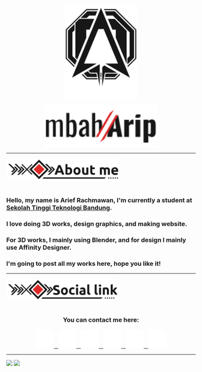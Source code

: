 <p align="center" style="display:flex; flex-direction:column; justify-content:center; align-items:center;">
    <img src="Images\mbaharip.svg" alt="mbahArip Logo" height="250px"><br>
    <img src="Images\text.svg" alt="mbahArip Logo" width="300px">
</p>  

<p>
   <hr>
</p>

<p>
    <img src ="Images\about.svg" alt="About me" width="300px">
    <br><br>
</p>

### Hello, my name is **Arief Rachmawan**, I'm currently a student at [**Sekolah Tinggi Teknologi Bandung**](https://sttbandung.ac.id).  
### I love doing 3D works, design graphics, and making website.  
### For 3D works, I mainly using Blender, and for design I mainly use Affinity Designer.  
### I'm going to post all my works here, hope you like it! 

<p>
    <hr>
</p>

<p>
    <img src ="Images\social.svg" alt="About me" width="300px">
    <br><br>
    <!-- <div style="display:flex; justify-content:center; gap: 2rem;padding: 1rem; font-size: 24px">
        <a href="https://www.facebook.com/mbahArip07/" style="display: flex; align-items:center; gap: 0.5rem; font-size: 24px; font-weight: bold;">
            <img src="Images\social\social_fb.png" height="32px">Facebook
        </a>
        ||
        <a href="https://www.facebook.com/mbahArip07/" style="display: flex; align-items:center; gap: 0.5rem; font-size: 24px; font-weight: bold;">
            <img src="Images\social\social_twit.png" height="32px">Twitter
        </a>
        ||
        <a href="https://www.facebook.com/mbahArip07/" style="display: flex; align-items:center; gap: 0.5rem; font-size: 24px; font-weight: bold;">
            <img src="Images\social\social_insta.png" height="32px">Instagram
        </a>
        ||
        <a href="https://www.facebook.com/mbahArip07/" style="display: flex; align-items:center; gap: 0.5rem; font-size: 24px; font-weight: bold;">
            <img src="Images\social\social_discord.png" height="32px">Discord
        </a>
        ||
        <a href="https://www.facebook.com/mbahArip07/" style="display: flex; align-items:center; gap: 0.5rem; font-size: 24px; font-weight: bold;">
            <img src="Images\social\social_web.png" height="32px">Website
        </a>
        ||
        <a href="https://www.facebook.com/mbahArip07/" style="display: flex; align-items:center; gap: 0.5rem; font-size: 24px; font-weight: bold;">
            <img src="Images\social\social_mail.png" height="32px">E-mail
        </a>
    </div> -->
    <h3 align="center">You can contact me here:</h3>
    <p align="center">
        <a href="https://www.facebook.com/mbahArip07/" >
            <img src="Images\social\social_fb.png" height="48px">&nbsp;&nbsp;
        </a>
        <a href="https://twitter.com/mbahArip_/" >
            <img src="Images\social\social_twit.png" height="48px">&nbsp;&nbsp;
        </a>
        <a href="https://www.instagram.com/mbaharip_//" >
            <img src="Images\social\social_insta.png" height="48px">&nbsp;&nbsp;
        </a>
        <a href="https://discord.com/users/652155604172931102/" >
            <img src="Images\social\social_discord.png" height="48px">&nbsp;&nbsp;
        </a>
        <a href="https://www.mbaharip.me/" >
            <img src="Images\social\social_web.png" height="48px">&nbsp;&nbsp;
        </a>
        <a href="mailto:support@mbaharip.me" >
            <img src="Images\social\social_mail.png" height="48px">
        </a>
    </p>
</p>

<p>
    <hr>
</p>

<p align="top">
    <img src="https://github-readme-stats.vercel.app/api?username=mbaharip&theme=dracula&layout=compact&show_icons=true" style="width:45%; max-height: 15rem; object-fit: contain">
    <img src="https://github-readme-stats.vercel.app/api/top-langs/?username=mbaharip&theme=dracula&layout=compact" style="width:45%; max-height: 15rem; object-fit: contain">
</p>
